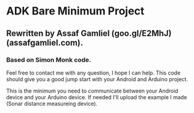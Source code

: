 # ADK Bare Minimum Project
## Rewritten by Assaf Gamliel (goo.gl/E2MhJ) (assafgamliel.com).
### Based on Simon Monk code.

Feel free to contact me with any question, I hope I can help.
This code should give you a good jump start with your Android and Arduino project.

This is the minimum you need to communicate between your Android device and your Arduino device.
If needed I'll upload the example I made (Sonar distance measureing device).
